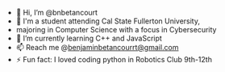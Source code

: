 - 👋 Hi, I’m @bnbetancourt
- 👀 I'm a student attending Cal State Fullerton University,
- majoring in Computer Science with a focus in Cybersecurity
- 🌱 I’m currently learning C++ and JavaScript
- 📫 Reach me @benjaminbetancourrt@gmail.com
- ⚡ Fun fact: I loved coding python in Robotics Club 9th-12th

<!---
bnbetancourt/bnbetancourt is a ✨ special ✨ repository because its `README.md` (this file) appears on your GitHub profile.
You can click the Preview link to take a look at your changes.
--->
